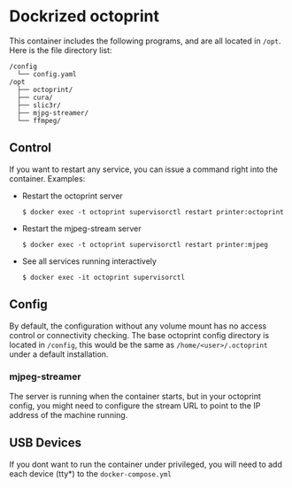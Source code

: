 # Dockrized octoprint

This container includes the following programs, and are all located in `/opt`. Here is the file directory list:

```
/config
  └── config.yaml
/opt
  ├── octoprint/
  ├── cura/
  ├── slic3r/
  ├── mjpg-streamer/
  └── ffmpeg/
```

## Control

If you want to restart any service, you can issue a command right into the container. Examples:

* Restart the octoprint server
  ```
  $ docker exec -t octoprint supervisorctl restart printer:octoprint
  ```
* Restart the mjpeg-stream server
  ```
  $ docker exec -t octoprint supervisorctl restart printer:mjpeg
  ```
* See all services running interactively
  ```
  $ docker exec -it octoprint supervisorctl
  ```

## Config

By default, the configuration without any volume mount has no access control or connectivity checking. The base octoprint config directory is located in `/config`, this would be the same as `/home/<user>/.octoprint` under a default installation.

### mjpeg-streamer

The server is running when the container starts, but in your octoprint config, you might need to configure the stream URL to point to the IP address of the machine running.

## USB Devices

If you dont want to run the container under privileged, you will need to add each device (tty*) to the `docker-compose.yml`

